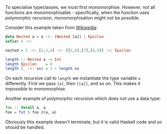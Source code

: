 To specialise typeclasses, we must first monomorphise. However, not all functions are monomorphisable - specifically, when the function uses polymorphic recursion, monomorphisation might not be possible.

Consider this example taken from [Wikipedia](https://en.wikipedia.org/wiki/Polymorphic_recursion):

```haskell
data Nested a = a :<: (Nested [a]) | Epsilon
infixr 5 :<:

nested = 1 :<: [2,3,4] :<: [[5,6],[7],[8,9]] :<: Epsilon

length :: Nested a -> Int
length Epsilon    = 0
length (_ :<: xs) = 1 + length xs
```

On each recursive call to `length` we instantiate the type variable `a` differently. First we pass `[a]`, then `[[a]]`, and so on. This makes it impossible to monomorphise.

Another example of polymorphic recursion which does not use a data type:

```haskell
foo :: forall a. a
foo = fst $ foo @(a, a)
```

Obviously this example doesn't terminate, but it is valid Haskell code and so should be handled.
